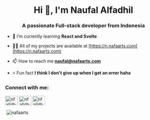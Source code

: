 <h1 align="center">Hi 👋, I'm Naufal Alfadhil</h1>
<h3 align="center">A passionate Full-stack developer from Indonesia</h3>

- 🌱 I’m currently learning **React and Svelte**

- 👨‍💻 All of my projects are available at [https://n.nafaarts.com](https://n.nafaarts.com)

- 📫 How to reach me **naufal@nafaarts.com**

- ⚡ Fun fact **I think I don't give up when I get an error haha**

<h3 align="left">Connect with me:</h3>
<p align="left">
<a href="https://twitter.com/nfalldh_" target="blank"><img align="center" src="https://raw.githubusercontent.com/rahuldkjain/github-profile-readme-generator/master/src/images/icons/Social/twitter.svg" alt="nfalldh_" height="30" width="40" /></a>
<a href="https://linkedin.com/in/nfalldh" target="blank"><img align="center" src="https://raw.githubusercontent.com/rahuldkjain/github-profile-readme-generator/master/src/images/icons/Social/linked-in-alt.svg" alt="nfalldh" height="30" width="40" /></a>
<a href="https://instagram.com/nfalldh" target="blank"><img align="center" src="https://raw.githubusercontent.com/rahuldkjain/github-profile-readme-generator/master/src/images/icons/Social/instagram.svg" alt="nfalldh" height="30" width="40" /></a>
</p>

<p>&nbsp;<img align="center" src="https://github-readme-stats.vercel.app/api?username=nafaarts&show_icons=true&locale=en" alt="nafaarts" /></p>

